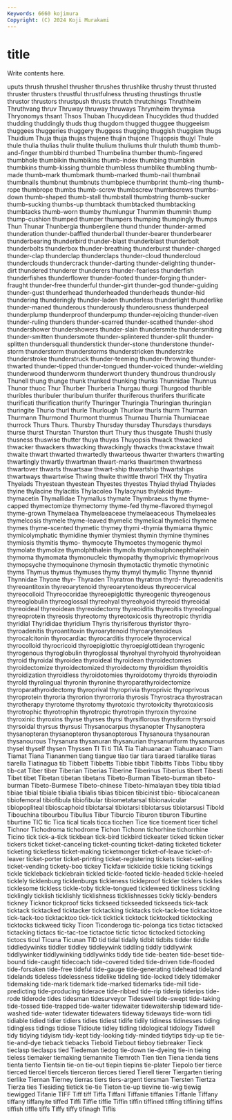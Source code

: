 ```yaml
---
Keywords: 6660 kojimura
Copyright: (C) 2024 Koji Murakami
---
```


# title

Write contents here.



uputs thrush thrushel thrusher
thrushes thrushlike thrushy thrust thrusted thruster thrusters thrustful thrustfulness thrusting
thrustings thrustle thrustor thrustors thrustpush thrusts thrutch thrutchings Thruthheim Thruthvang
thruv Thruway thruway thruways Thrymheim thrymsa Thryonomys thsant Thsos Thuban
Thucydidean Thucydides thud thudded thudding thuddingly thuds thug thugdom thugged
thuggee thuggeeism thuggees thuggeries thuggery thuggess thugging thuggish thuggism thugs
Thuidium Thuja thuja thujas thujene thujin thujone Thujopsis thujyl Thule
thule thulia thulias thulir thulite thulium thuliums thulr thuluth thumb
thumb-and-finger thumbbird thumbed Thumbelina thumber thumb-fingered thumbhole thumbikin thumbikins thumb-index
thumbing thumbkin thumbkins thumb-kissing thumble thumbless thumblike thumbling thumb-made thumb-mark
thumbmark thumb-marked thumb-nail thumbnail thumbnails thumbnut thumbnuts thumbpiece thumbprint thumb-ring
thumb-rope thumbrope thumbs thumb-screw thumbscrew thumbscrews thumbs-down thumb-shaped thumb-stall thumbstall
thumbstring thumb-sucker thumb-sucking thumbs-up thumbtack thumbtacked thumbtacking thumbtacks thumb-worn thumby
thumlungur Thummim thummin thump thump-cushion thumped thumper thumpers thumping thumpingly
thumps Thun Thunar Thunbergia thunbergilene thund thunder thunder-armed thunderation thunder-baffled
thunderball thunder-bearer thunderbearer thunderbearing thunderbird thunder-blast thunderblast thunderbolt thunderbolts thunderbox
thunder-breathing thunderburst thunder-charged thunder-clap thunderclap thunderclaps thunder-cloud thundercloud thunderclouds thundercrack
thunder-darting thunder-delighting thunder-dirt thundered thunderer thunderers thunder-fearless thunderfish thunderfishes thunderflower
thunder-footed thunder-forging thunder-fraught thunder-free thunderful thunder-girt thunder-god thunder-guiding thunder-gust thunderhead
thunderheaded thunderheads thunder-hid thundering thunderingly thunder-laden thunderless thunderlight thunderlike thunder-maned
thunderous thunderously thunderousness thunderpeal thunderplump thunderproof thunderpump thunder-rejoicing thunder-riven thunder-ruling
thunders thunder-scarred thunder-scathed thunder-shod thundershower thundershowers thunder-slain thundersmite thundersmiting thunder-smitten
thundersmote thunder-splintered thunder-split thunder-splitten thundersquall thunderstick thunder-stone thunderstone thunder-storm thunderstorm
thunderstorms thunderstricken thunderstrike thunderstroke thunderstruck thunder-teeming thunder-throwing thunder-thwarted thunder-tipped thunder-tongued
thunder-voiced thunder-wielding thunderwood thunderworm thunderwort thundery thundrous thundrously Thunell thung
thunge thunk thunked thunking thunks Thunnidae Thunnus Thunor thuoc Thur
Thurber Thurberia Thurgau thurgi Thurgood thurible thuribles thuribuler thuribulum thurifer
thuriferous thurifers thurificate thurificati thurification thurify Thuringer Thuringia Thuringian thuringian
thuringite Thurio thurl thurle Thurlough Thurlow thurls thurm Thurman Thurmann
Thurmond Thurmont thurmus Thurnau Thurnia Thurniaceae thurrock Thurs Thurs. Thursby
Thursday thursday Thursdays thursdays thurse thurst Thurstan Thurston thurt Thury
thus thusgate Thushi thusly thusness thuswise thutter thuya thuyas Thuyopsis
thwack thwacked thwacker thwackers thwacking thwackingly thwacks thwackstave thwait thwaite
thwart thwarted thwartedly thwarteous thwarter thwarters thwarting thwartingly thwartly thwartman
thwart-marks thwartmen thwartness thwartover thwarts thwartsaw thwart-ship thwartship thwartships thwartways
thwartwise Thwing thwite thwittle thworl THX thy Thyatira Thyeiads Thyestean
thyestean Thyestes thyestes Thyiad thyiad Thyiades thyine thylacine thylacitis Thylacoleo
Thylacynus thylakoid thym- thymacetin Thymallidae Thymallus thymate Thymbraeus thyme thyme-capped
thymectomize thymectomy thyme-fed thyme-flavored thymegol thyme-grown Thymelaea Thymelaeaceae thymelaeaceous Thymelaeales
thymelcosis thymele thyme-leaved thymelic thymelical thymelici thymene thymes thyme-scented thymetic
thymey thymi -thymia thymiama thymic thymicolymphatic thymidine thymier thymiest thymin
thymine thymines thymiosis thymitis thymo- thymocyte Thymoetes thymogenic thymol thymolate
thymolize thymolphthalein thymols thymolsulphonephthalein thymoma thymomata thymonucleic thymopathy thymoprivic thymoprivous
thymopsyche thymoquinone thymosin thymotactic thymotic thymotinic thyms Thymus thymus thymuses
thymy thymyl thymylic Thynne thynnid Thynnidae Thyone thyr- Thyraden Thyratron
thyratron thyrd- thyreoadenitis thyreoantitoxin thyreoarytenoid thyreoarytenoideus thyreocervical thyreocolloid Thyreocoridae thyreoepiglottic
thyreogenic thyreogenous thyreoglobulin thyreoglossal thyreohyal thyreohyoid thyreoid thyreoidal thyreoideal thyreoidean
thyreoidectomy thyreoiditis thyreoitis thyreolingual thyreoprotein thyreosis thyreotomy thyreotoxicosis thyreotropic thyridia
thyridial Thyrididae thyridium Thyris thyrisiferous thyristor thyro- thyroadenitis thyroantitoxin thyroarytenoid
thyroarytenoideus thyrocalcitonin thyrocardiac thyrocarditis thyrocele thyrocervical thyrocolloid thyrocricoid thyroepiglottic thyroepiglottidean
thyrogenic thyrogenous thyroglobulin thyroglossal thyrohyal thyrohyoid thyrohyoidean thyroid thyroidal thyroidea
thyroideal thyroidean thyroidectomies thyroidectomize thyroidectomized thyroidectomy thyroidism thyroiditis thyroidization thyroidless
thyroidotomies thyroidotomy thyroids thyroiodin thyrold thyrolingual thyronin thyronine thyroparathyroidectomize thyroparathyroidectomy
thyroprival thyroprivia thyroprivic thyroprivous thyroprotein thyroria thyrorion thyrorroria thyrosis Thyrostraca
thyrostracan thyrotherapy thyrotome thyrotomy thyrotoxic thyrotoxicity thyrotoxicosis thyrotrophic thyrotrophin thyrotropic
thyrotropin thyroxin thyroxine thyroxinic thyroxins thyrse thyrses thyrsi thyrsiflorous thyrsiform
thyrsoid thyrsoidal thyrsus thyrsusi Thysanocarpus thysanopter Thysanoptera thysanopteran thysanopteron thysanopterous
Thysanoura thysanouran thysanourous Thysanura thysanuran thysanurian thysanuriform thysanurous thysel thyself
thysen Thyssen TI Ti ti TIA Tia Tiahuanacan Tiahuanaco Tiam
Tiamat Tiana Tiananmen tiang tiangue tiao tiar tiara tiaraed tiaralike
tiaras tiarella Tiatinagua tib Tibbett Tibbetts Tibbie tibbit Tibbitts Tibbs
Tibbu tibby tib-cat Tiber tiber Tiberian Tiberias Tiberine Tiberinus Tiberius
tibert Tibesti Tibet tibet Tibetan tibetan tibetans Tibeto-Burman Tibeto-burman tibeto-burman
Tibeto-Burmese Tibeto-chinese Tibeto-himalayan tibey tibia tibiad tibiae tibial tibiale tibialia
tibialis tibias tibicen tibicinist tibio- tibiocalcanean tibiofemoral tibiofibula tibiofibular tibiometatarsal
tibionavicular tibiopopliteal tibioscaphoid tibiotarsal tibiotarsi tibiotarsus tibiotarsusi Tibold Tibouchina tibourbou
Tibullus Tibur Tiburcio Tiburon tiburon Tiburtine tiburtine TIC tic Tica
tical ticals ticca ticchen Tice tice ticement ticer tichel Tichnor
Tichodroma tichodrome Tichon Tichonn tichorhine tichorrhine Ticino tick tick-a-tick tickbean
tick-bird tickbird tickeater ticked ticken ticker tickers ticket ticket-canceling ticket-counting
ticket-dating ticketed ticketer ticketing ticketless ticket-making ticketmonger ticket-of-leave ticket-of-leaver ticket-porter
ticket-printing ticket-registering tickets ticket-selling ticket-vending tickety-boo tickey Tickfaw tickicide tickie
ticking tickings tickle tickleback ticklebrain tickled tickle-footed tickle-headed tickle-heeled ticklely
ticklenburg ticklenburgs tickleness tickleproof tickler ticklers tickles ticklesome tickless tickle-toby
tickle-tongued tickleweed tickliness tickling ticklingly ticklish ticklishly ticklishness ticklishnesses tickly
tickly-benders tickney Ticknor tickproof ticks tickseed tickseeded tickseeds tick-tack ticktack
ticktacked ticktacker ticktacking ticktacks tick-tack-toe ticktacktoe tick-tack-too ticktacktoo tick-tick ticktick
ticktock ticktocked ticktocking ticktocks tickweed ticky Ticon Ticonderoga tic-polonga tics
tictac tictacked tictacking tictacs tic-tac-toe tictactoe tictic tictoc tictocked tictocking
tictocs ticul Ticuna Ticunan TID tid tidal tidally tidbit tidbits
tidder tiddle tiddledywinks tiddler tiddley tiddleywink tiddling tiddly tiddlywink tiddlywinker
tiddlywinking tiddlywinks tiddy tide tide-beaten tide-beset tide-bound tide-caught tidecoach tide-covered
tided tide-driven tide-flooded tide-forsaken tide-free tideful tide-gauge tide-generating tidehead tideland
tidelands tideless tidelessness tidelike tideling tide-locked tidely tidemaker tidemaking tide-mark
tidemark tide-marked tidemarks tide-mill tide-predicting tide-producing tiderace tide-ribbed tide-rip tiderip
tiderips tide-rode tiderode tides tidesman tidesurveyor Tideswell tide-swept tide-taking tide-tossed
tide-trapped tide-waiter tidewaiter tidewaitership tideward tide-washed tide-water tidewater tidewaters tideway
tideways tide-worn tidi tidiable tidied tidier tidiers tidies tidiest tidife
tidily tidiness tidinesses tiding tidingless tidings tidiose Tidioute tidley tidling
tidological tidology Tidwell tidy tidying tidyism tidy-kept tidy-looking tidy-minded tidytips
tidy-up tie tie- tie-and-dye tieback tiebacks Tiebold Tiebout tieboy tiebreaker
Tieck tieclasp tieclasps tied Tiedeman tiedog tie-down tie-dyeing tie-in tieing
tieless tiemaker tiemaking tiemannite Tiemroth Tien tien Tiena tienda tiens
tienta tiento Tientsin tie-on tie-out tiepin tiepins tie-plater Tiepolo tier
tierce tierced tiercel tiercels tierceron tierces tiered Tierell tierer Tiergarten
tiering tierlike Tiernan Tierney tierras tiers tiers-argent tiersman Tiersten Tiertza
Tierza ties Tiesiding tietick tie-tie Tieton tie-up tievine tie-wig tiewig
tiewigged Tifanie TIFF Tiff tiff Tiffa Tiffani Tiffanie tiffanies Tiffanle
Tiffany tiffany tiffanyite tiffed Tiffi Tiffie tiffie Tiffin tiffin tiffined
tiffing tiffining tiffins tiffish tiffle tiffs Tiffy tiffy tifinagh Tiflis
